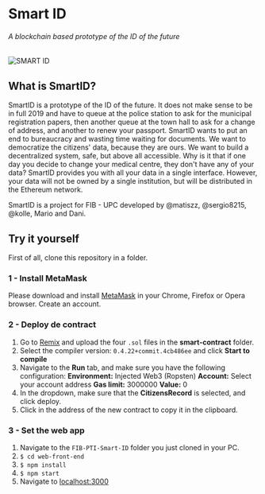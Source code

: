 # Smart ID
###### A blockchain based prototype of the ID of the future
![SMART ID](https://github.com/sergio8215/FIB-PTI-ID-of-the-future-using-blockchain/blob/master/logos/logo-blue-no-back.png?raw=true)
## What is SmartID?
SmartID is a prototype of the ID of the future. It does not make sense to be in full 2019 and have to queue at the police station to ask for the municipal registration papers, then another queue at the town hall to ask for a change of address, and another to renew your passport. SmartID wants to put an end to bureaucracy and wasting time waiting for documents. We want to democratize the citizens' data, because they are ours. We want to build a decentralized system, safe, but above all accessible. Why is it that if one day you decide to change your medical centre, they don't have any of your data? SmartID provides you with all your data in a single interface. However, your data will not be owned by a single institution, but will be distributed in the Ethereum network.

SmartID is a project for FIB - UPC developed by @matiszz, @sergio8215, @kolle, Mario and Dani.

## Try it yourself
First of all, clone this repository in a folder.
### 1 - Install MetaMask
Please download and install [MetaMask](https://metamask.io/) in your Chrome, Firefox or Opera browser. Create an account.

### 2 - Deploy de contract

 1. Go to [Remix](https://remix.ethereum.org/#optimize=false&version=soljson-v0.4.22+commit.4cb486ee.js) and upload the four `.sol` files in the **smart-contract** folder.
 2. Select the compiler version: `0.4.22+commit.4cb486ee` and click **Start to compile**
 3. Navigate to the **Run** tab, and make sure you have the following configuration:
 **Environment:** Injected Web3 (Ropsten)
 **Account:** Select your account address
 **Gas limit:** 3000000
 **Value:** 0
 4. In the dropdown, make sure that the **CitizensRecord** is selected, and click deploy. 
 5. Click in the address of the new contract to copy it in the clipboard.
 
### 3 - Set the web app
 1. Navigate to the `FIB-PTI-Smart-ID` folder you just cloned in your PC.
 2. `$ cd web-front-end`
 3. `$ npm install`
 4. `$ npm start`
 5. Navigate to [localhost:3000](http://localhost:3000/)